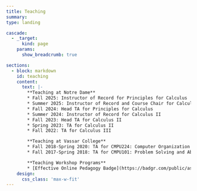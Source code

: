 ```yaml
---
title: Teaching
summary: 
type: landing

cascade:
  - _target:
      kind: page
    params:
      show_breadcrumb: true

sections:
  - block: markdown
    id: teaching
    content:
      text: |-
        **Teaching at Notre Dame**
        * Fall 2025: Instructor of Record for Principles for Calculus  
        * Summer 2025: Instructor of Record and Course Chair for Calculus II  
        * Fall 2024: Head TA for Principles for Calculus  
        * Summer 2024: Instructor of Record for Calculus II  
        * Fall 2023: Head TA for Calculus II  
        * Spring 2023: TA for Calculus II  
        * Fall 2022: TA for Calculus III  

        **Teaching at Vassar College**
        * Fall 2018-Spring 2020: TA for CMPU224: Computer Organization  
        * Fall 2017-Spring 2018: TA for CMPU101: Problem Solving and Abstraction

        **Teaching Workshop Programs**
        * [Effective Online Pedagogy Badge](https://badgr.com/public/assertions/I0ONbapmSqCJANzgxEgjiQ?identity__email=kellmana%40nd.edu) 
    design:
      css_class: 'max-w-fit'
---
```


